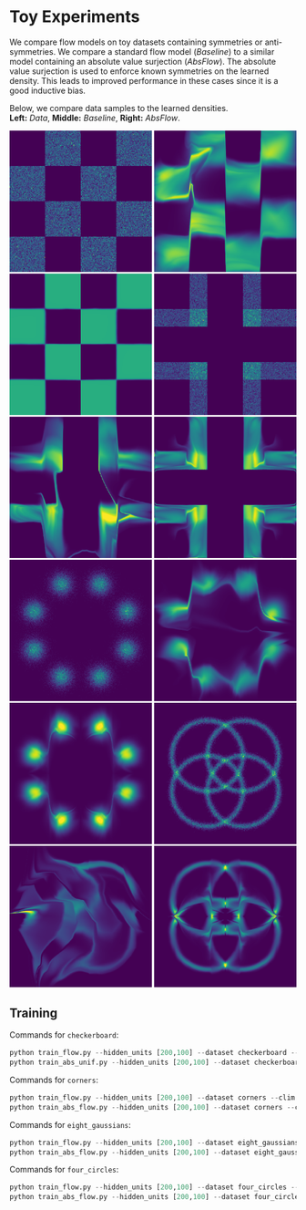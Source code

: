 # Toy Experiments

We compare flow models on toy datasets containing symmetries or anti-symmetries. We compare a standard flow model (*Baseline*) to a similar model containing an absolute value surjection (*AbsFlow*). The absolute value surjection is used to enforce known symmetries on the learned density. This leads to improved performance in these cases since it is a good inductive bias.

Below, we compare data samples to the learned densities.  
**Left:** *Data*, **Middle:** *Baseline*, **Right:** *AbsFlow*.  

<img src="../../assets/toy/checkerboard.png" width="250">
<img src="../../assets/toy/checkerboard_flow_density.png" width="250">
<img src="../../assets/toy/checkerboard_abs_unif_density.png" width="250">

<img src="../../assets/toy/corners.png" width="250">
<img src="../../assets/toy/corners_flow_density.png" width="250">
<img src="../../assets/toy/corners_abs_flow_density.png" width="250">

<img src="../../assets/toy/eight_gaussians.png" width="250">
<img src="../../assets/toy/eight_gaussians_flow_density.png" width="250">
<img src="../../assets/toy/eight_gaussians_abs_flow_density.png" width="250">

<img src="../../assets/toy/four_circles.png" width="250">
<img src="../../assets/toy/four_circles_flow_density.png" width="250">
<img src="../../assets/toy/four_circles_abs_flow_density.png" width="250">

## Training

Commands for `checkerboard`:
```python
python train_flow.py --hidden_units [200,100] --dataset checkerboard --clim 0.05
python train_abs_unif.py --hidden_units [200,100] --dataset checkerboard --clim 0.05
```
Commands for `corners`:
```python
python train_flow.py --hidden_units [200,100] --dataset corners --clim 0.1 --scale_fn softplus
python train_abs_flow.py --hidden_units [200,100] --dataset corners --clim 0.1 --scale_fn softplus
```
Commands for `eight_gaussians`:
```python
python train_flow.py --hidden_units [200,100] --dataset eight_gaussians --clim 0.15 --scale_fn softplus
python train_abs_flow.py --hidden_units [200,100] --dataset eight_gaussians --clim 0.15 --scale_fn softplus
```
Commands for `four_circles`:
```python
python train_flow.py --hidden_units [200,100] --dataset four_circles --clim 0.2 --scale_fn softplus
python train_abs_flow.py --hidden_units [200,100] --dataset four_circles --clim 0.2 --scale_fn softplus
```
